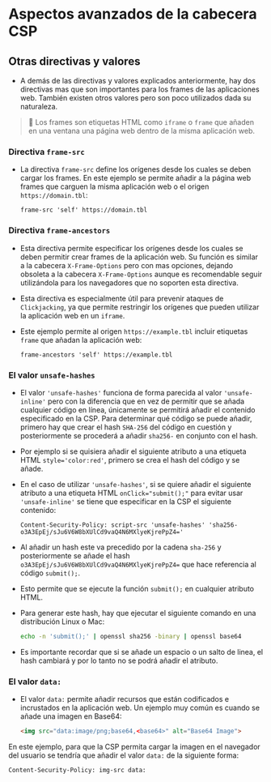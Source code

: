 # Aspectos avanzados de la cabecera CSP

## Otras directivas y valores

* A demás de las directivas y valores explicados anteriormente, hay dos directivas mas que son importantes para los frames de las aplicaciones web. También existen otros valores pero son poco utilizados dada su naturaleza.

> :older_man: Los frames son etiquetas HTML como `iframe` o `frame` que añaden en una ventana una página web dentro de la misma aplicación web.

### Directiva `frame-src`

* La directiva `frame-src` define los orígenes desde los cuales se deben cargar los frames. En este ejemplo se permite añadir a la página web frames que carguen la misma aplicación web o el origen `https://domain.tbl`:

  ```
  frame-src 'self' https://domain.tbl
  ```

### Directiva `frame-ancestors`

* Esta directiva permite especificar los orígenes desde los cuales se deben permitir crear frames de la aplicación web. Su función es similar a la cabecera `X-Frame-Options` pero con mas opciones, dejando obsoleta a la cabecera `X-Frame-Options` aunque es recomendable seguir utilizándola para los navegadores que no soporten esta directiva.
* Esta directiva es especialmente útil para prevenir ataques de `Clickjacking`, ya que permite restringir los orígenes que pueden utilizar la aplicación web en un `iframe`.
* Este ejemplo permite al origen `https://example.tbl` incluir etiquetas `frame` que añadan la aplicación web:

  ```
  frame-ancestors 'self' https://example.tbl
  ```

### El valor `unsafe-hashes`

* El valor `'unsafe-hashes'` funciona de forma parecida al valor `'unsafe-inline'` pero con la diferencia que en vez de permitir que se añada cualquier código en línea, únicamente se permitirá añadir el contenido especificado en la CSP. Para determinar qué código se puede añadir, primero hay que crear el hash `SHA-256` del código en cuestión y posteriormente se procederá a añadir `sha256-` en conjunto con el hash.
* Por ejemplo si se quisiera añadir el siguiente atributo a una etiqueta HTML `style='color:red'`, primero se crea el hash del código y se añade.
* En el caso de utilizar `'unsafe-hashes'`, si se quiere añadir el siguiente atributo a una etiqueta HTML `onClick="submit();"` para evitar usar `'unsafe-inline'` se tiene que especificar en la CSP el siguiente contenido:

  ```
  Content-Security-Policy: script-src 'unsafe-hashes' 'sha256-o3A3EpEj/sJu6V6W8bXUlCd9vaQ4N6MXlyeKjrePpZ4='
  ```

* Al añadir un hash este va precedido por la cadena `sha-256` y posteriormente se añade el hash `o3A3EpEj/sJu6V6W8bXUlCd9vaQ4N6MXlyeKjrePpZ4=` que hace referencia al código `submit();`.
* Esto permite que se ejecute la función `submit();` en cualquier atributo HTML.
* Para generar este hash, hay que ejecutar el siguiente comando en una distribución Linux o Mac:

  ```bash
  echo -n 'submit();' | openssl sha256 -binary | openssl base64
  ```

* Es importante recordar que si se añade un espacio o un salto de linea, el hash cambiará y por lo tanto no se podrá añadir el atributo.

### El valor `data:`

* El valor `data:` permite añadir recursos que están codificados e incrustados en la aplicación web. Un ejemplo muy común es cuando se añade una imagen en Base64:

  ```html
  <img src="data:image/png;base64,<base64>" alt="Base64 Image">
  ```

En este ejemplo, para que la CSP permita cargar la imagen en el navegador del usuario se tendría que añadir el valor `data:` de la siguiente forma:

  ```
  Content-Security-Policy: img-src data:
  ```
  